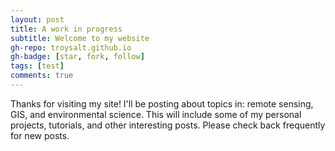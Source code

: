 ```yaml
---
layout: post
title: A work in progress
subtitle: Welcome to my website
gh-repo: troysalt.github.io
gh-badge: [star, fork, follow]
tags: [test]
comments: true
---
```


Thanks for visiting my site! I'll be posting about topics in: remote sensing, GIS, and environmental science. This will include some of my personal projects, tutorials, and other interesting posts. Please check back frequently for new posts.
